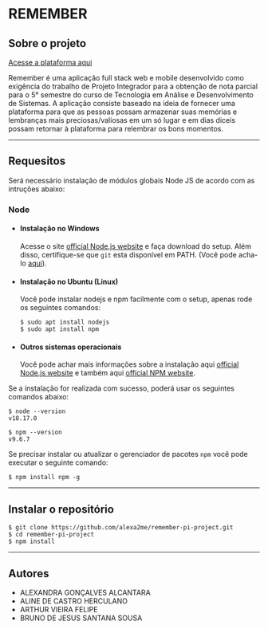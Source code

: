 
# REMEMBER

## Sobre o projeto

[Acesse a plataforma aqui](https://remember-pi-project-front.vercel.app/)

Remember é uma aplicação full stack web e mobile desenvolvido como exigência do trabalho
de Projeto Integrador para a obtenção de nota parcial para o 5° semestre do curso de
Tecnologia em Análise e Desenvolvimento de Sistemas.
A aplicação consiste baseado na ideia de fornecer uma plataforma para que as pessoas
possam armazenar suas memórias e lembranças mais preciosas/valiosas em um só lugar e em
dias diceis possam retornar à plataforma para relembrar os bons momentos.

---
## Requesitos

Será necessário instalação de módulos globais Node JS de acordo com as intruções abaixo:
### Node
- #### Instalação no Windows

  Acesse o site [official Node.js website](https://nodejs.org/) e faça download do setup.
Além disso, certifique-se que `git` esta disponível em PATH. (Você pode acha-lo [aqui](https://git-scm.com/)).

- #### Instalação no Ubuntu (Linux)

  Você pode instalar nodejs e npm facilmente com o setup, apenas rode os seguintes comandos: 

      $ sudo apt install nodejs
      $ sudo apt install npm

- #### Outros sistemas operacionais
  Você pode achar mais informações sobre a instalação aqui  [official Node.js website](https://nodejs.org/) e também aqui [official NPM website](https://npmjs.org/).

Se a instalação for realizada com sucesso, poderá usar os seguintes comandos abaixo: 

    $ node --version
    v18.17.0

    $ npm --version
    v9.6.7

Se precisar instalar ou atualizar o gerenciador de pacotes `npm` você pode executar o seguinte comando:

    $ npm install npm -g

---

## Instalar o repositório

    $ git clone https://github.com/alexa2me/remember-pi-project.git
    $ cd remember-pi-project
    $ npm install

---

## Autores
- ALEXANDRA GONÇALVES ALCANTARA
- ALINE DE CASTRO HERCULANO
- ARTHUR VIEIRA FELIPE
- BRUNO DE JESUS SANTANA SOUSA